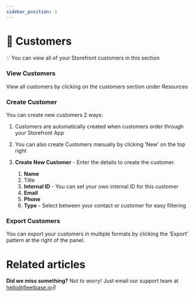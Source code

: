 ```yaml
---
sidebar_position: 3
---
```


# 👥 Customers

💡 You can view all of your Storefront customers in this section

### View Customers

View all customers by clicking on the customers section under Resources

### Create Customer

You can create new customers 2 ways:

1. Customers are automatically created when customers order through your Storefront App
2. You can also create Customers manually by clicking ‘New’ on the top right

1. **Create New Customer** - Enter the details to create the customer.
    1. **Name** 
    2. Title
    3. **Internal ID** - You can set your own internal ID for this customer
    4. **Email** 
    5. **Phone** 
    6. **Type** - Select between your contact or customer for easy filtering

### Export Customers

You can export your customers in multiple formats by clicking the ‘Export’ pattern at the right of the panel.

# Related articles

**Did we miss something?**
Not to worry! Just email our support team at hello@fleetbase.io✌️

<!-- Docusaurus creates a **page for each blog post**, but also a **blog index page**, a **tag system**, an **RSS** feed...

## Create your first Post

Create a file at `blog/2021-02-28-greetings.md`:

```md title="blog/2021-02-28-greetings.md"
---
slug: greetings
title: Greetings!
authors:
  - name: Joel Marcey
    title: Co-creator of Docusaurus 1
    url: https://github.com/JoelMarcey
    image_url: https://github.com/JoelMarcey.png
  - name: Sébastien Lorber
    title: Docusaurus maintainer
    url: https://sebastienlorber.com
    image_url: https://github.com/slorber.png
tags: [greetings]
---

Congratulations, you have made your first post!

Feel free to play around and edit this post as much you like.
```

A new blog post is now available at [http://localhost:3000/blog/greetings](http://localhost:3000/blog/greetings). -->
